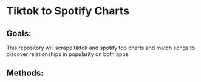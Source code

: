 # Tiktok to Spotify Charts

## Goals:
This repository will scrape tiktok and spotify top charts and match songs to discover relationships in popularity on both apps.

## Methods:

